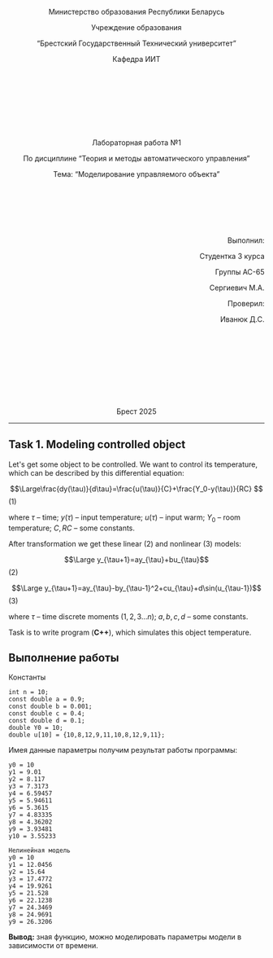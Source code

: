 
<p align="center"> Министерство образования Республики Беларусь</p>
<p align="center">Учреждение образования</p>
<p align="center">“Брестский Государственный Технический университет”</p>
<p align="center">Кафедра ИИТ</p>
<br><br><br><br><br><br><br>
<p align="center">Лабораторная работа №1</p>
<p align="center">По дисциплине “Теория и методы автоматического управления”</p>
<p align="center">Тема: “Моделирование управляемого объекта”</p>
<br><br><br><br><br>
<p align="right">Выполнил:</p>
<p align="right">Студентка 3 курса</p>
<p align="right">Группы АС-65</p>
<p align="right">Сергиевич М.А.</p>
<p align="right">Проверил:</p>
<p align="right">Иванюк Д.С.</p>
<br><br><br><br><br><br><br><br>
<p align="center">Брест 2025</p>

---
## Task 1. Modeling controlled object
Let's get some object to be controlled. We want to control its temperature, which can be described by this differential equation:

$$\Large\frac{dy(\tau)}{d\tau}=\frac{u(\tau)}{C}+\frac{Y_0-y(\tau)}{RC} $$ (1)

where $\tau$ – time; $y(\tau)$ – input temperature; $u(\tau)$ – input warm; $Y_0$ – room temperature; $C,RC$ – some constants.

After transformation we get these linear (2) and nonlinear (3) models:

$$\Large y_{\tau+1}=ay_{\tau}+bu_{\tau}$$ (2)

$$\Large y_{\tau+1}=ay_{\tau}-by_{\tau-1}^2+cu_{\tau}+d\sin(u_{\tau-1})$$ (3)

where $\tau$ – time discrete moments ($1,2,3{\dots}n$); $a,b,c,d$ – some constants.

Task is to write program (**С++**), which simulates this object temperature.

## Выполнение работы
Константы  
```
int n = 10;
const double a = 0.9;
const double b = 0.001;
const double c = 0.4;
const double d = 0.1;
double Y0 = 10;
double u[10] = {10,8,12,9,11,10,8,12,9,11};
```
Имея данные параметры получим результат работы программы:
```Линейная модель
y0 = 10
y1 = 9.01
y2 = 8.117
y3 = 7.3173
y4 = 6.59457
y5 = 5.94611
y6 = 5.3615
y7 = 4.83335
y8 = 4.36202
y9 = 3.93481
y10 = 3.55233

Нелинейная модель
y0 = 10
y1 = 12.0456
y2 = 15.64
y3 = 17.4772
y4 = 19.9261
y5 = 21.528
y6 = 22.1238
y7 = 24.3469
y8 = 24.9691
y9 = 26.3206
```
**Вывод:** зная функцию, можно моделировать параметры модели в зависимости от времени.

